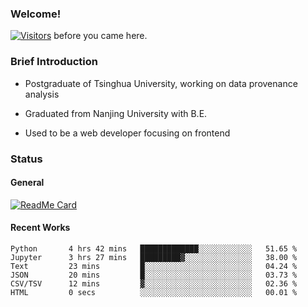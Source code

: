 ### Welcome!

[![Visitors](https://visitor-badge.laobi.icu/badge?page_id=HermitSun.HermitSun)]() before you came here.

### Brief Introduction

- Postgraduate of Tsinghua University, working on data provenance analysis

- Graduated from Nanjing University with B.E.

- Used to be a web developer focusing on frontend

### Status

#### General

[![ReadMe Card](https://github-readme-stats.hermitsun.vercel.app/api?username=HermitSun&count_private=true&show_icons=true)]()

#### Recent Works

<!--START_SECTION:waka-->

```text
Python       4 hrs 42 mins   █████████████░░░░░░░░░░░░   51.65 %
Jupyter      3 hrs 27 mins   █████████▓░░░░░░░░░░░░░░░   38.00 %
Text         23 mins         █░░░░░░░░░░░░░░░░░░░░░░░░   04.24 %
JSON         20 mins         █░░░░░░░░░░░░░░░░░░░░░░░░   03.73 %
CSV/TSV      12 mins         ▓░░░░░░░░░░░░░░░░░░░░░░░░   02.36 %
HTML         0 secs          ░░░░░░░░░░░░░░░░░░░░░░░░░   00.01 %
```

<!--END_SECTION:waka-->

